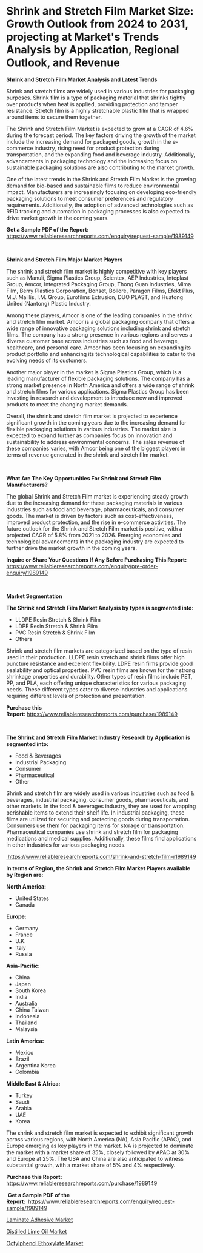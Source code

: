<p><h1>Shrink and Stretch Film Market Size: Growth Outlook from 2024 to 2031, projecting at Market's Trends Analysis by Application, Regional Outlook, and Revenue</h1></p><p><strong>Shrink and Stretch Film Market Analysis and Latest Trends</strong></p>
<p><p>Shrink and stretch films are widely used in various industries for packaging purposes. Shrink film is a type of packaging material that shrinks tightly over products when heat is applied, providing protection and tamper resistance. Stretch film is a highly stretchable plastic film that is wrapped around items to secure them together.</p><p>The Shrink and Stretch Film Market is expected to grow at a CAGR of 4.6% during the forecast period. The key factors driving the growth of the market include the increasing demand for packaged goods, growth in the e-commerce industry, rising need for product protection during transportation, and the expanding food and beverage industry. Additionally, advancements in packaging technology and the increasing focus on sustainable packaging solutions are also contributing to the market growth.</p><p>One of the latest trends in the Shrink and Stretch Film Market is the growing demand for bio-based and sustainable films to reduce environmental impact. Manufacturers are increasingly focusing on developing eco-friendly packaging solutions to meet consumer preferences and regulatory requirements. Additionally, the adoption of advanced technologies such as RFID tracking and automation in packaging processes is also expected to drive market growth in the coming years.</p></p>
<p><strong>Get a Sample PDF of the Report:&nbsp;</strong> <a href="https://www.reliableresearchreports.com/enquiry/request-sample/1989149">https://www.reliableresearchreports.com/enquiry/request-sample/1989149</a></p>
<p>&nbsp;</p>
<p><strong>Shrink and Stretch Film Major Market Players</strong></p>
<p><p>The shrink and stretch film market is highly competitive with key players such as Manuli, Sigma Plastics Group, Scientex, AEP Industries, Inteplast Group, Amcor, Integrated Packaging Group, Thong Guan Industries, Mima Film, Berry Plastics Corporation, Bonset, Bollore, Paragon Films, Efekt Plus, M.J. Maillis, I.M. Group, Eurofilms Extrusion, DUO PLAST, and Huatong United (Nantong) Plastic Industry.</p><p>Among these players, Amcor is one of the leading companies in the shrink and stretch film market. Amcor is a global packaging company that offers a wide range of innovative packaging solutions including shrink and stretch films. The company has a strong presence in various regions and serves a diverse customer base across industries such as food and beverage, healthcare, and personal care. Amcor has been focusing on expanding its product portfolio and enhancing its technological capabilities to cater to the evolving needs of its customers. </p><p>Another major player in the market is Sigma Plastics Group, which is a leading manufacturer of flexible packaging solutions. The company has a strong market presence in North America and offers a wide range of shrink and stretch films for various applications. Sigma Plastics Group has been investing in research and development to introduce new and improved products to meet the changing market demands.</p><p>Overall, the shrink and stretch film market is projected to experience significant growth in the coming years due to the increasing demand for flexible packaging solutions in various industries. The market size is expected to expand further as companies focus on innovation and sustainability to address environmental concerns. The sales revenue of these companies varies, with Amcor being one of the biggest players in terms of revenue generated in the shrink and stretch film market.</p></p>
<p>&nbsp;</p>
<p><strong>What Are The Key Opportunities For Shrink and Stretch Film Manufacturers?</strong></p>
<p><p>The global Shrink and Stretch Film market is experiencing steady growth due to the increasing demand for these packaging materials in various industries such as food and beverage, pharmaceuticals, and consumer goods. The market is driven by factors such as cost-effectiveness, improved product protection, and the rise in e-commerce activities. The future outlook for the Shrink and Stretch Film market is positive, with a projected CAGR of 5.8% from 2021 to 2026. Emerging economies and technological advancements in the packaging industry are expected to further drive the market growth in the coming years.</p></p>
<p><strong>Inquire or Share Your Questions If Any Before Purchasing This Report:</strong> <a href="https://www.reliableresearchreports.com/enquiry/pre-order-enquiry/1989149">https://www.reliableresearchreports.com/enquiry/pre-order-enquiry/1989149</a></p>
<p>&nbsp;</p>
<p><strong>Market Segmentation</strong></p>
<p><strong>The Shrink and Stretch Film Market Analysis by types is segmented into:</strong></p>
<p><ul><li>LLDPE Resin Stretch & Shrink Film</li><li>LDPE Resin Stretch & Shrink Film</li><li>PVC Resin Stretch & Shrink Film</li><li>Others</li></ul></p>
<p><p>Shrink and stretch film markets are categorized based on the type of resin used in their production. LLDPE resin stretch and shrink films offer high puncture resistance and excellent flexibility. LDPE resin films provide good sealability and optical properties. PVC resin films are known for their strong shrinkage properties and durability. Other types of resin films include PET, PP, and PLA, each offering unique characteristics for various packaging needs. These different types cater to diverse industries and applications requiring different levels of protection and presentation.</p></p>
<p><strong>Purchase this Report:&nbsp;</strong><a href="https://www.reliableresearchreports.com/purchase/1989149">https://www.reliableresearchreports.com/purchase/1989149</a></p>
<p>&nbsp;</p>
<p><strong>The Shrink and Stretch Film Market Industry Research by Application is segmented into:</strong></p>
<p><ul><li>Food & Beverages</li><li>Industrial Packaging</li><li>Consumer</li><li>Pharmaceutical</li><li>Other</li></ul></p>
<p><p>Shrink and stretch film are widely used in various industries such as food & beverages, industrial packaging, consumer goods, pharmaceuticals, and other markets. In the food & beverages industry, they are used for wrapping perishable items to extend their shelf life. In industrial packaging, these films are utilized for securing and protecting goods during transportation. Consumers use them for packaging items for storage or transportation. Pharmaceutical companies use shrink and stretch film for packaging medications and medical supplies. Additionally, these films find applications in other industries for various packaging needs.</p></p>
<p><a href="https://www.reliableresearchreports.com/shrink-and-stretch-film-r1989149">&nbsp;https://www.reliableresearchreports.com/shrink-and-stretch-film-r1989149</a></p>
<p><strong>In terms of Region, the Shrink and Stretch Film Market Players available by Region are:</strong></p>
<p>
    <p> <strong> North America: </strong>
        <ul>
            <li>United States</li>
            <li>Canada</li>
        </ul>
        </p> 
    <p> <strong> Europe: </strong>
        <ul>
            <li>Germany</li>
            <li>France</li>
            <li>U.K.</li>
            <li>Italy</li>
            <li>Russia</li>
        </ul>
        </p> 
    <p> <strong> Asia-Pacific: </strong>
        <ul>
            <li>China</li>
            <li>Japan</li>
            <li>South Korea</li>
            <li>India</li>
            <li>Australia</li>
            <li>China Taiwan</li>
            <li>Indonesia</li>
            <li>Thailand</li>
            <li>Malaysia</li>
        </ul>
        </p> 
    <p> <strong> Latin America: </strong>
        <ul>
            <li>Mexico</li>
            <li>Brazil</li>
            <li>Argentina Korea</li>
            <li>Colombia</li>
        </ul>
        </p> 
    <p> <strong> Middle East & Africa: </strong>
        <ul>
            <li>Turkey</li>
            <li>Saudi</li>
            <li>Arabia</li>
            <li>UAE</li>
            <li>Korea</li>
        </ul>
    </p>
    </p>
<p><p>The shrink and stretch film market is expected to exhibit significant growth across various regions, with North America (NA), Asia Pacific (APAC), and Europe emerging as key players in the market. NA is projected to dominate the market with a market share of 35%, closely followed by APAC at 30% and Europe at 25%. The USA and China are also anticipated to witness substantial growth, with a market share of 5% and 4% respectively.</p></p>
<p><strong>Purchase this Report: </strong><a href="https://www.reliableresearchreports.com/purchase/1989149">https://www.reliableresearchreports.com/purchase/1989149</a></p>
<p>&nbsp;<strong>Get a Sample PDF of the Report:&nbsp;&nbsp;</strong><a href="https://www.reliableresearchreports.com/enquiry/request-sample/1989149">https://www.reliableresearchreports.com/enquiry/request-sample/1989149</a></p>
<p><strong></strong></p>
<p><p><a href="https://medium.com/@jewelmohr52/laminate-adhesive-market-share-and-new-trends-analysis-by-its-type-application-end-use-and-54d3d1e6ca19">Laminate Adhesive Market</a></p><p><a href="https://medium.com/@fredyconn_73380/insights-into-distilled-lime-oil-market-share-and-competitive-landscape-for-period-from-2024-to-a6ba14153012">Distilled Lime Oil Market</a></p><p><a href="https://medium.com/@tiannaorton6767/octylphenol-ethoxylate-market-research-report-includes-analysis-on-market-size-share-and-growth-f310cb485275">Octylphenol Ethoxylate Market</a></p></p>